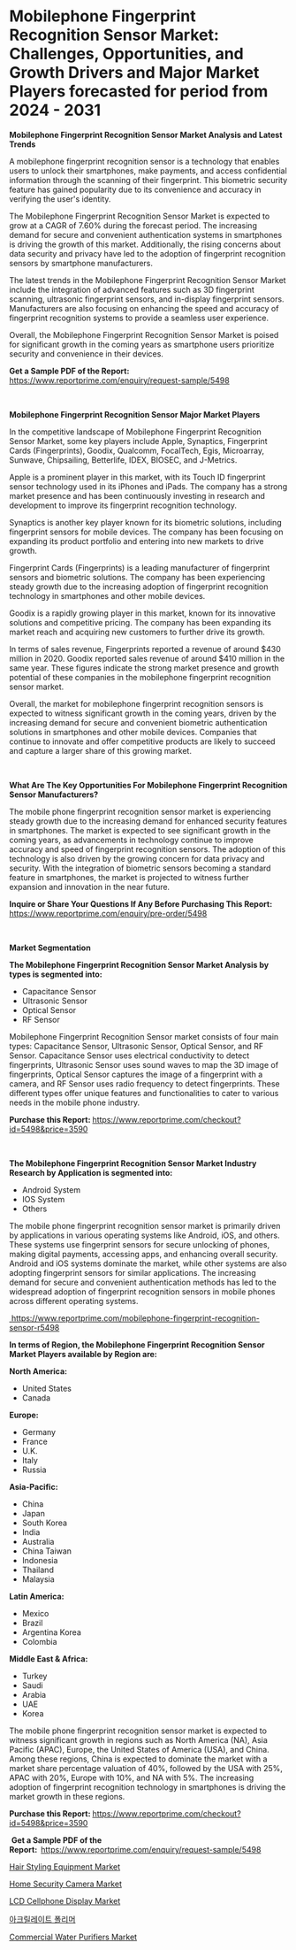 <p><h1>Mobilephone Fingerprint Recognition Sensor Market: Challenges, Opportunities, and Growth Drivers and Major Market Players forecasted for period from 2024 - 2031</h1></p><p><strong>Mobilephone Fingerprint Recognition Sensor Market Analysis and Latest Trends</strong></p>
<p><p>A mobilephone fingerprint recognition sensor is a technology that enables users to unlock their smartphones, make payments, and access confidential information through the scanning of their fingerprint. This biometric security feature has gained popularity due to its convenience and accuracy in verifying the user's identity.</p><p>The Mobilephone Fingerprint Recognition Sensor Market is expected to grow at a CAGR of 7.60% during the forecast period. The increasing demand for secure and convenient authentication systems in smartphones is driving the growth of this market. Additionally, the rising concerns about data security and privacy have led to the adoption of fingerprint recognition sensors by smartphone manufacturers.</p><p>The latest trends in the Mobilephone Fingerprint Recognition Sensor Market include the integration of advanced features such as 3D fingerprint scanning, ultrasonic fingerprint sensors, and in-display fingerprint sensors. Manufacturers are also focusing on enhancing the speed and accuracy of fingerprint recognition systems to provide a seamless user experience.</p><p>Overall, the Mobilephone Fingerprint Recognition Sensor Market is poised for significant growth in the coming years as smartphone users prioritize security and convenience in their devices.</p></p>
<p><strong>Get a Sample PDF of the Report:&nbsp;</strong> <a href="https://www.reportprime.com/enquiry/request-sample/5498">https://www.reportprime.com/enquiry/request-sample/5498</a></p>
<p>&nbsp;</p>
<p><strong>Mobilephone Fingerprint Recognition Sensor Major Market Players</strong></p>
<p><p>In the competitive landscape of Mobilephone Fingerprint Recognition Sensor Market, some key players include Apple, Synaptics, Fingerprint Cards (Fingerprints), Goodix, Qualcomm, FocalTech, Egis, Microarray, Sunwave, Chipsailing, Betterlife, IDEX, BIOSEC, and J-Metrics. </p><p>Apple is a prominent player in this market, with its Touch ID fingerprint sensor technology used in its iPhones and iPads. The company has a strong market presence and has been continuously investing in research and development to improve its fingerprint recognition technology. </p><p>Synaptics is another key player known for its biometric solutions, including fingerprint sensors for mobile devices. The company has been focusing on expanding its product portfolio and entering into new markets to drive growth. </p><p>Fingerprint Cards (Fingerprints) is a leading manufacturer of fingerprint sensors and biometric solutions. The company has been experiencing steady growth due to the increasing adoption of fingerprint recognition technology in smartphones and other mobile devices. </p><p>Goodix is a rapidly growing player in this market, known for its innovative solutions and competitive pricing. The company has been expanding its market reach and acquiring new customers to further drive its growth. </p><p>In terms of sales revenue, Fingerprints reported a revenue of around $430 million in 2020. Goodix reported sales revenue of around $410 million in the same year. These figures indicate the strong market presence and growth potential of these companies in the mobilephone fingerprint recognition sensor market. </p><p>Overall, the market for mobilephone fingerprint recognition sensors is expected to witness significant growth in the coming years, driven by the increasing demand for secure and convenient biometric authentication solutions in smartphones and other mobile devices. Companies that continue to innovate and offer competitive products are likely to succeed and capture a larger share of this growing market.</p></p>
<p>&nbsp;</p>
<p><strong>What Are The Key Opportunities For Mobilephone Fingerprint Recognition Sensor Manufacturers?</strong></p>
<p><p>The mobile phone fingerprint recognition sensor market is experiencing steady growth due to the increasing demand for enhanced security features in smartphones. The market is expected to see significant growth in the coming years, as advancements in technology continue to improve accuracy and speed of fingerprint recognition sensors. The adoption of this technology is also driven by the growing concern for data privacy and security. With the integration of biometric sensors becoming a standard feature in smartphones, the market is projected to witness further expansion and innovation in the near future.</p></p>
<p><strong>Inquire or Share Your Questions If Any Before Purchasing This Report:</strong> <a href="https://www.reportprime.com/enquiry/pre-order/5498">https://www.reportprime.com/enquiry/pre-order/5498</a></p>
<p>&nbsp;</p>
<p><strong>Market Segmentation</strong></p>
<p><strong>The Mobilephone Fingerprint Recognition Sensor Market Analysis by types is segmented into:</strong></p>
<p><ul><li>Capacitance Sensor</li><li>Ultrasonic Sensor</li><li>Optical Sensor</li><li>RF Sensor</li></ul></p>
<p><p>Mobilephone Fingerprint Recognition Sensor market consists of four main types: Capacitance Sensor, Ultrasonic Sensor, Optical Sensor, and RF Sensor. Capacitance Sensor uses electrical conductivity to detect fingerprints, Ultrasonic Sensor uses sound waves to map the 3D image of fingerprints, Optical Sensor captures the image of a fingerprint with a camera, and RF Sensor uses radio frequency to detect fingerprints. These different types offer unique features and functionalities to cater to various needs in the mobile phone industry.</p></p>
<p><strong>Purchase this Report:&nbsp;</strong><a href="https://www.reportprime.com/checkout?id=5498&price=3590">https://www.reportprime.com/checkout?id=5498&price=3590</a></p>
<p>&nbsp;</p>
<p><strong>The Mobilephone Fingerprint Recognition Sensor Market Industry Research by Application is segmented into:</strong></p>
<p><ul><li>Android System</li><li>IOS System</li><li>Others</li></ul></p>
<p><p>The mobile phone fingerprint recognition sensor market is primarily driven by applications in various operating systems like Android, iOS, and others. These systems use fingerprint sensors for secure unlocking of phones, making digital payments, accessing apps, and enhancing overall security. Android and iOS systems dominate the market, while other systems are also adopting fingerprint sensors for similar applications. The increasing demand for secure and convenient authentication methods has led to the widespread adoption of fingerprint recognition sensors in mobile phones across different operating systems.</p></p>
<p><a href="https://www.reportprime.com/mobilephone-fingerprint-recognition-sensor-r5498">&nbsp;https://www.reportprime.com/mobilephone-fingerprint-recognition-sensor-r5498</a></p>
<p><strong>In terms of Region, the Mobilephone Fingerprint Recognition Sensor Market Players available by Region are:</strong></p>
<p>
    <p> <strong> North America: </strong>
        <ul>
            <li>United States</li>
            <li>Canada</li>
        </ul>
        </p> 
    <p> <strong> Europe: </strong>
        <ul>
            <li>Germany</li>
            <li>France</li>
            <li>U.K.</li>
            <li>Italy</li>
            <li>Russia</li>
        </ul>
        </p> 
    <p> <strong> Asia-Pacific: </strong>
        <ul>
            <li>China</li>
            <li>Japan</li>
            <li>South Korea</li>
            <li>India</li>
            <li>Australia</li>
            <li>China Taiwan</li>
            <li>Indonesia</li>
            <li>Thailand</li>
            <li>Malaysia</li>
        </ul>
        </p> 
    <p> <strong> Latin America: </strong>
        <ul>
            <li>Mexico</li>
            <li>Brazil</li>
            <li>Argentina Korea</li>
            <li>Colombia</li>
        </ul>
        </p> 
    <p> <strong> Middle East & Africa: </strong>
        <ul>
            <li>Turkey</li>
            <li>Saudi</li>
            <li>Arabia</li>
            <li>UAE</li>
            <li>Korea</li>
        </ul>
    </p>
    </p>
<p><p>The mobile phone fingerprint recognition sensor market is expected to witness significant growth in regions such as North America (NA), Asia Pacific (APAC), Europe, the United States of America (USA), and China. Among these regions, China is expected to dominate the market with a market share percentage valuation of 40%, followed by the USA with 25%, APAC with 20%, Europe with 10%, and NA with 5%. The increasing adoption of fingerprint recognition technology in smartphones is driving the market growth in these regions.</p></p>
<p><strong>Purchase this Report: </strong><a href="https://www.reportprime.com/checkout?id=5498&price=3590">https://www.reportprime.com/checkout?id=5498&price=3590</a></p>
<p>&nbsp;<strong>Get a Sample PDF of the Report:&nbsp;&nbsp;</strong><a href="https://www.reportprime.com/enquiry/request-sample/5498">https://www.reportprime.com/enquiry/request-sample/5498</a></p>
<p><strong></strong></p>
<p><p><a href="https://issuu.com/reportprime-2/docs/hair-styling-equipment-market-size-2030.pptx">Hair Styling Equipment Market</a></p><p><a href="https://www.linkedin.com/pulse/home-security-camera-market-exploring-share-trends-future-wblie">Home Security Camera Market</a></p><p><a href="https://github.com/Whitneyboyettebo9kiw7yr13/Market-Research-Report-List-2/blob/main/lcd-cellphone-display-market.md">LCD Cellphone Display Market</a></p><p><a href="https://github.com/ConstantinVon/Market-Research-Report-List-1/blob/main/470654670740.md">아크릴레이트 폴리머</a></p><p><a href="https://www.linkedin.com/pulse/commercial-water-purifiers-market-exploring-share-trends-future-lwvrc">Commercial Water Purifiers Market</a></p></p>